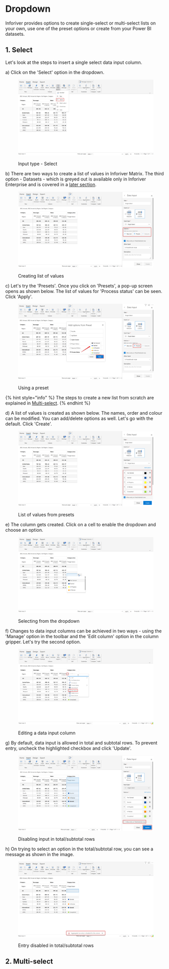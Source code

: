# Dropdown

Inforiver provides options to create single-select or multi-select lists on your own, use one of the preset options or create from your Power BI datasets.

## 1. Select

Let's look at the steps to insert a single select data input column.

a) Click on the 'Select' option in the dropdown.

<figure><img src="../../../.gitbook/assets/4.4.2.1 Select.png" alt=""><figcaption><p>Input type - Select</p></figcaption></figure>

b) There are two ways to create a list of values in Inforiver Matrix. The third option - Datasets - which is greyed out is available only in Inforiver Enterprise and is covered in a [later section](enterprise-features.md).

<figure><img src="../../../.gitbook/assets/4.4.2.2 Select.png" alt=""><figcaption><p>Creating list of values</p></figcaption></figure>

c) Let's try the 'Presets'. Once you click on 'Presets', a pop-up screen opens as shown below. The list of values for 'Process status' can be seen. Click 'Apply'.

<figure><img src="../../../.gitbook/assets/4.4.2.3(2) Select.png" alt=""><figcaption><p>Using a preset</p></figcaption></figure>

{% hint style="info" %}
The steps to create a new list from scratch are explained in [Multi-select](dropdown.md#2.-multi-select).
{% endhint %}

d) A list of values is created as shown below. The names, order and colour can be modified. You can add/delete options as well. Let's go with the default. Click 'Create'.

<figure><img src="../../../.gitbook/assets/4.4.2.4 Select.png" alt=""><figcaption><p>List of values from presets</p></figcaption></figure>

e) The column gets created. Click on a cell to enable the dropdown and choose an option.

<figure><img src="../../../.gitbook/assets/4.4.2.5 Select.png" alt=""><figcaption><p>Selecting from the dropdown</p></figcaption></figure>

f) Changes to data input columns can be achieved in two ways - using the 'Manage' option in the toolbar and the 'Edit column' option in the column gripper. Let's try the second option.&#x20;

<figure><img src="../../../.gitbook/assets/4.4.2.6 Select.png" alt=""><figcaption><p>Editing a data input column</p></figcaption></figure>

g) By default, data input is allowed in total and subtotal rows. To prevent entry, uncheck the highlighted checkbox and click 'Update'.

<figure><img src="../../../.gitbook/assets/4.4.2.7(2) Select.png" alt=""><figcaption><p>Disabling input in total/subtotal rows</p></figcaption></figure>

h) On trying to select an option in the total/subtotal row, you can see a message as shown in the image.

<figure><img src="../../../.gitbook/assets/4.4.2.8 Select.png" alt=""><figcaption><p>Entry disabled in total/subtotal rows</p></figcaption></figure>

## 2. Multi-select





